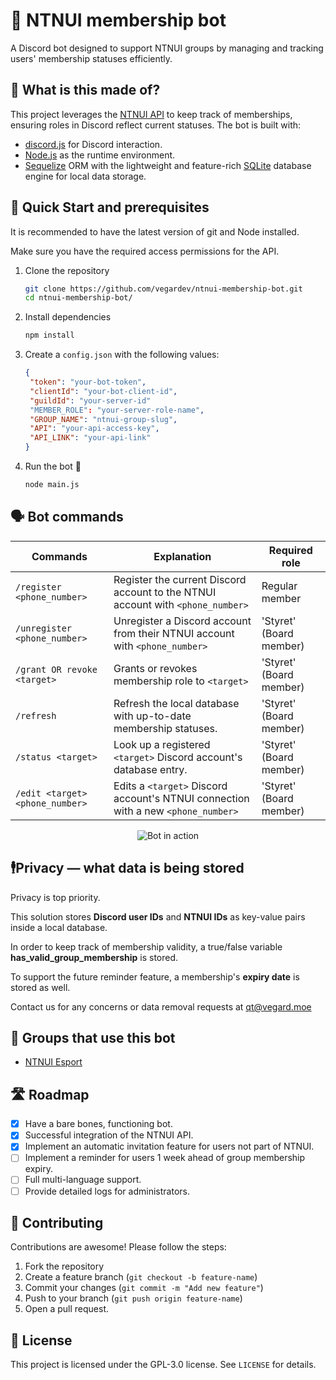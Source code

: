 # 🤖 NTNUI membership bot

A Discord bot designed to support NTNUI groups by managing and tracking users' membership statuses efficiently.

## 🔧 What is this made of?

This project leverages the [NTNUI API](https://api.ntnui.no/) to keep track of memberships, ensuring roles in Discord reflect current statuses.
The bot is built with:

- [discord.js](https://discord.js.org/) for Discord interaction.
- [Node.js](https://nodejs.org/en) as the runtime environment.
- [Sequelize](https://sequelize.org/) ORM with the lightweight and feature-rich [SQLite](https://www.sqlite.org/index.html) database engine for local data storage.

## 🚀 Quick Start and prerequisites

It is recommended to have the latest version of git and Node installed.

Make sure you have the required access permissions for the API.

1. Clone the repository

   ```bash
   git clone https://github.com/vegardev/ntnui-membership-bot.git
   cd ntnui-membership-bot/
   ```

2. Install dependencies

   ```bash
   npm install
   ```

3. Create a `config.json` with the following values:

   ```json
   {
    "token": "your-bot-token",
    "clientId": "your-bot-client-id",
    "guildId": "your-server-id"
    "MEMBER_ROLE": "your-server-role-name",
    "GROUP_NAME": "ntnui-group-slug",
    "API": "your-api-access-key",
    "API_LINK": "your-api-link"
   }
   ```

4. Run the bot 🎉

   ```bash
   node main.js
   ```

## 🗣️ Bot commands

| Commands                              | Explanation                                                                       | Required role           |
| ------------------------------------- | --------------------------------------------------------------------------------- | ----------------------- |
| `/register <phone_number>`            | Register the current Discord account to the NTNUI account with `<phone_number>`   | Regular member          |
| `/unregister <phone_number>`          | Unregister a Discord account from their NTNUI account with `<phone_number>`       | 'Styret' (Board member) |
| `/grant OR revoke <target>`           | Grants or revokes membership role to `<target>`                                   | 'Styret' (Board member) |
| `/refresh`                            | Refresh the local database with up-to-date membership statuses.                   | 'Styret' (Board member) |
| `/status <target>`                    | Look up a registered `<target>` Discord account's database entry.                 | 'Styret' (Board member) |
| `/edit <target> <phone_number>`       | Edits a `<target>` Discord account's NTNUI connection with a new `<phone_number>` | 'Styret' (Board member) |

<p align="center">
   <img src="https://i.gyazo.com/92b7038b1ff71da85fb94ad222349e0f.gif" alt="Bot in action">
</p>

## 🕴️Privacy &mdash; what data is being stored

Privacy is top priority.

This solution stores **Discord user IDs** and **NTNUI IDs** as key-value pairs inside a local database.

In order to keep track of membership validity, a true/false variable **has_valid_group_membership** is stored.

To support the future reminder feature, a membership's **expiry date** is stored as well.

Contact us for any concerns or data removal requests at [qt@vegard.moe](mailto:qt@vegard.moe)

## 👯 Groups that use this bot

- [NTNUI Esport](https://discord.gg/ntnuiesport)

## 🛣️ Roadmap

- [x] Have a bare bones, functioning bot.
- [x] Successful integration of the NTNUI API.
- [x] Implement an automatic invitation feature for users not part of NTNUI.
- [ ] Implement a reminder for users 1 week ahead of group membership expiry.
- [ ] Full multi-language support.
- [ ] Provide detailed logs for administrators.

## 🙌 Contributing

Contributions are awesome! Please follow the steps:

1. Fork the repository
2. Create a feature branch (`git checkout -b feature-name`)
3. Commit your changes (`git commit -m "Add new feature"`)
4. Push to your branch (`git push origin feature-name`)
5. Open a pull request.

## 📝 License

This project is licensed under the GPL-3.0 license. See `LICENSE` for details.
